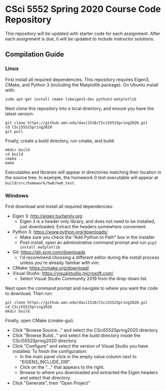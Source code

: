 # CSci 5552 Spring 2020 Course Code Repository
This repository will be updated with starter code for each assignment.
After each assignment is due, it will be updated to include instructor solutions.
## Compilation Guide
### Linux
First install all required dependencies.  This repository requires Eigen3, CMake, and Python 3 (including the Matplotlib package).  On Ubuntu install with:
```
sudo apt-get install cmake libeigen3-dev python3-matplotlib
```

Next clone this repository into a local directory, and ensure you have the latest version:
```
git clone https://github.umn.edu/davi1510/CSci5552Spring2020.git
cd CSci5552Spring2020
git pull
```

Finally, create a build directory, run cmake, and build:
```
mkdir build
cd build
cmake ..
make
```

Executables and libraries will appear in directories matching their location in the source tree.  In example, the homework 0 test executable will appear at `build/src/homework/hw0/hw0_test`.

### Windows
First download and install all required dependencies:
* Eigen 3: <http://eigen.tuxfamily.org>
  * Eigen 3 is a header only library, and does not need to be installed, just downloaded.  Extract the headers somewhere convenient.
* Python 3: <https://www.python.org/downloads/>
  * Make sure you check the "Add Python to Path" box in the installer
  * Post-install, open an administrative command prompt and run `pip3 install matplotlib`
* Git: <https://git-scm.com/downloads>
  * I'd recommend choosing a different editor during the install process unless you're already familiar with vim.
* CMake: <https://cmake.org/download/>
* Visual Studio: <https://visualstudio.microsoft.com/>
  * Select Visual Studio Community 2019 from the drop-down list.
  
Next open the command prompt and navigate to where you want the code to download. Then run:
```
git clone https://github.umn.edu/davi1510/CSci5552Spring2020.git
cd CSci5552Spring2020
mkdir build
```

Finally, open CMake (cmake-gui).
* Click "Browse Source..." and select the CSci5552Spring2020 directory.
* Click "Browse Build..." and select the build directory inside the CSci5552Spring2020 directory.
* Click "Configure" and select the version of Visual Studio you have installed.  To finish the configuration:
  * In the main panel click in the empty value column next to "EIGEN3\_INCLUDE\_DIR".
  * Click on the "..." that appears to the right.
  * Browse to where you downloaded and extracted the Eigen headers and select that directory.
* Click "Generate", then "Open Project"

